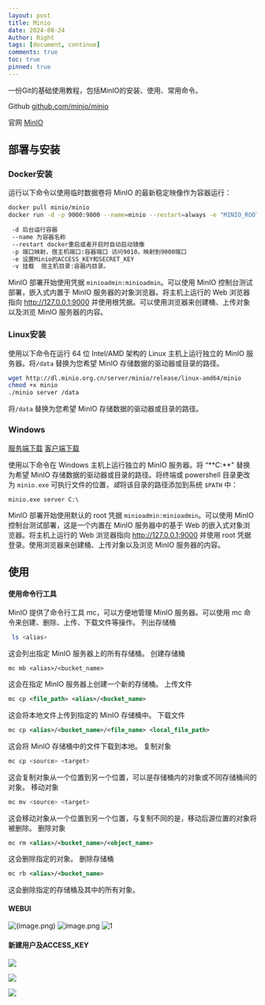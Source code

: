```yaml
---
layout: post
title: Minio 
date: 2024-08-24
Author: Right
tags: [document, continue]
comments: true
toc: true
pinned: true
---
```

一份Git的基础使用教程，包括MinIO的安装、使用、常用命令。

Github [github.com/minio/minio](https://link.juejin.cn?target=https%3A%2F%2Fgithub.com%2Fminio%2Fminio)

官网 [MinIO](https://www.minio.org.cn)

## **部署与安装**

### **Docker安装**

运行以下命令以使用临时数据卷将 MinIO 的最新稳定映像作为容器运行：

```bash
docker pull minio/minio  
docker run -d -p 9000:9000 --name=minio --restart=always -e "MINIO_ROOT_USER=minioadmin" -e "MINIO_ROOT_PASSWORD=minioadmin" -v /home/data:/data -v /home/config:/root/.minio  minio/minio server /data --console-address ":9000" --address ":9090"
 
 -d 后台运行容器
 --name 为容器名称
 --restart docker重启或者开启时自动启动镜像
 -p 端口映射，宿主机端口:容器端口 访问9010，映射到9000端口
 -e 设置Minio的ACCESS_KEY和SECRET_KEY
 -v 挂载  宿主机目录:容器内目录。
```

MinIO 部署开始使用凭据 `minioadmin:minioadmin`。可以使用 MinIO 控制台测试部署，嵌入式内置于 MinIO 服务器的对象浏览器。将主机上运行的 Web 浏览器指向 http://127.0.0.1:9000 并使用根凭据。可以使用浏览器来创建桶、上传对象以及浏览 MinIO 服务器的内容。

### **Linux安装**

使用以下命令在运行 64 位 Intel/AMD 架构的 Linux 主机上运行独立的 MinIO 服务器。将`/data` 替换为您希望 MinIO 存储数据的驱动器或目录的路径。

```bash
wget http://dl.minio.org.cn/server/minio/release/linux-amd64/minio
chmod +x minio
./minio server /data
```

将`/data` 替换为您希望 MinIO 存储数据的驱动器或目录的路径。
### **Windows**

[服务端下载](https://dl.minio.io/server/minio/release/windows-amd64/minio.exe)
[客户端下载](https://dl.minio.io/client/mc/release/windows-amd64/mc.exe)

使用以下命令在 Windows 主机上运行独立的 MinIO 服务器。将 “**C:\**" 替换为希望 MinIO 存储数据的驱动器或目录的路径。将终端或 powershell 目录更改为 `minio.exe` 可执行文件的位置，*或*将该目录的路径添加到系统 `$PATH` 中：
```
minio.exe server C:\
```
MinIO 部署开始使用默认的 root 凭据 `minioadmin:minioadmin`。可以使用 MinIO 控制台测试部署，这是一个内置在 MinIO 服务器中的基于 Web 的嵌入式对象浏览器。将主机上运行的 Web 浏览器指向 http://127.0.0.1:9000 并使用 root 凭据登录。使用浏览器来创建桶、上传对象以及浏览 MinIO 服务器的内容。
## **使用**
#### 使用命令行工具
MinIO 提供了命令行工具 mc，可以方便地管理 MinIO 服务器。可以使用 mc 命令来创建、删除、上传、下载文件等操作。
列出存储桶
```bash
 ls <alias>
```
这会列出指定 MinIO 服务器上的所有存储桶。
创建存储桶
```
mc mb <alias>/<bucket_name>
```
这会在指定 MinIO 服务器上创建一个新的存储桶。
上传文件
```xml
mc cp <file_path> <alias>/<bucket_name>
```
这会将本地文件上传到指定的 MinIO 存储桶中。
下载文件
```xml
mc cp <alias>/<bucket_name>/<file_name> <local_file_path>
```
这会将 MinIO 存储桶中的文件下载到本地。
复制对象
```bash
mc cp <source> <target>
```
这会复制对象从一个位置到另一个位置，可以是存储桶内的对象或不同存储桶间的对象。
移动对象
```bash
mc mv <source> <target>
```
这会移动对象从一个位置到另一个位置，与复制不同的是，移动后源位置的对象将被删除。
删除对象
```xml
mc rm <alias>/<bucket_name>/<object_name>
```
这会删除指定的对象。
删除存储桶
```xml
mc rb <alias>/<bucket_name>
```
这会删除指定的存储桶及其中的所有对象。

#### **WEBUI**

![(image.png)](https://p3-xtjj-sign.byteimg.com/tos-cn-i-73owjymdk6/313ec38167ba4b06b05b53cde791b6c0~tplv-73owjymdk6-jj-mark-v1:0:0:0:0:5o6Y6YeR5oqA5pyv56S-5Yy6IEAg6Zi_55m9NjMwNQ==:q75.awebp?rk3s=f64ab15b&x-expires=1731140772&x-signature=%2FFuiANN8%2FNr6WAVvTxNgfBM1fEs%3D)
![image.png](https://p3-xtjj-sign.byteimg.com/tos-cn-i-73owjymdk6/900aba0c17534d6fb69f8526b84c7956~tplv-73owjymdk6-jj-mark-v1:0:0:0:0:5o6Y6YeR5oqA5pyv56S-5Yy6IEAg6Zi_55m9NjMwNQ==:q75.awebp?rk3s=f64ab15b&x-expires=1731140772&x-signature=74H1lFR9oWm4CfDGTDXqzYxoKI4%3D)
![1](https://p3-xtjj-sign.byteimg.com/tos-cn-i-73owjymdk6/083766564ed147a194671db848ff0208~tplv-73owjymdk6-jj-mark-v1:0:0:0:0:5o6Y6YeR5oqA5pyv56S-5Yy6IEAg6Zi_55m9NjMwNQ==:q75.awebp?rk3s=f64ab15b&x-expires=1731140772&x-signature=55lMLkAKtRYYu%2FGYSWoUifojB7U%3D)

#### 新建用户及ACCESS_KEY

![](https://p3-xtjj-sign.byteimg.com/tos-cn-i-73owjymdk6/ced7cbc90b2e4b1882695ad0ecb1edf7~tplv-73owjymdk6-jj-mark-v1:0:0:0:0:5o6Y6YeR5oqA5pyv56S-5Yy6IEAg6Zi_55m9NjMwNQ==:q75.awebp?rk3s=f64ab15b&x-expires=1731140772&x-signature=UHpZAYyo8sEQWaqrxBtdJYzeXd4%3D)

![](https://p3-xtjj-sign.byteimg.com/tos-cn-i-73owjymdk6/7d13ce58bdf442908bb27761823e3c93~tplv-73owjymdk6-jj-mark-v1:0:0:0:0:5o6Y6YeR5oqA5pyv56S-5Yy6IEAg6Zi_55m9NjMwNQ==:q75.awebp?rk3s=f64ab15b&x-expires=1731140772&x-signature=SlB2lGE7dvBbpM%2FBKcfpUlIwpNM%3D)

![](https://p3-xtjj-sign.byteimg.com/tos-cn-i-73owjymdk6/2fc820498ec749bd92e42b4a2360109b~tplv-73owjymdk6-jj-mark-v1:0:0:0:0:5o6Y6YeR5oqA5pyv56S-5Yy6IEAg6Zi_55m9NjMwNQ==:q75.awebp?rk3s=f64ab15b&x-expires=1731140772&x-signature=1ECoHPJDv7JWGbixRMah2KjHRlU%3D)
